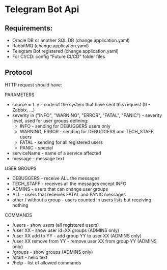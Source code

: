 # Telegram Bot Api

## Requirements:
- Oracle DB or another SQL DB (change application.yaml)
- RabbitMQ (change application.yaml)
- Telegram Bot registered (change application.yaml)
- For CI/CD: config "Future CI/CD" folder files

## Protocol

HTTP request should have:

PARAMETERS

- source = 1..n - code of the system that have sent this request (0 - Zabbix, ...)
- severity in ("INFO", "WARNING", "ERROR", "FATAL", "PANIC") - severity level, used for user groups defining:
  - INFO - sending for DEBUGGERS users only
  - WARNING, ERROR - sending for DEBUGGERS and TECH_STAFF users
  - FATAL - sending for all registered users
  - PANIC - special
- serviceName - name of a service affected
- message - message text

USER GROUPS

- DEBUGGERS - receive ALL the messages
- TECH_STAFF - receives all the messages except INFO
- ADMINS - users that can change user groups
- ALL - users that receives FATAL and PANIC messages
- other / without a group - users counted in users lists but receiving nothing

COMMANDS

- /users - show users (all registered users)
- /user XX - show user id=XX groups (ADMINS only)
- /user XX add to YY - add group YY to user XX (ADMINS only)
- /user XX remove from YY - remove user XX from group YY (ADMINS only)
- /groups - show groups (ADMINS only)
- /start - hello text
- /help - list of allowed commands